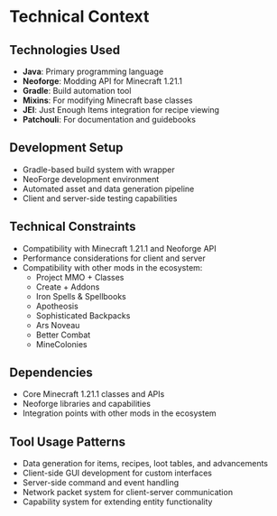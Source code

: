 # Technical Context

## Technologies Used
- **Java**: Primary programming language
- **Neoforge**: Modding API for Minecraft 1.21.1
- **Gradle**: Build automation tool
- **Mixins**: For modifying Minecraft base classes
- **JEI**: Just Enough Items integration for recipe viewing
- **Patchouli**: For documentation and guidebooks

## Development Setup
- Gradle-based build system with wrapper
- NeoForge development environment
- Automated asset and data generation pipeline
- Client and server-side testing capabilities

## Technical Constraints
- Compatibility with Minecraft 1.21.1 and Neoforge API
- Performance considerations for client and server
- Compatibility with other mods in the ecosystem:
  - Project MMO + Classes
  - Create + Addons
  - Iron Spells & Spellbooks
  - Apotheosis
  - Sophisticated Backpacks
  - Ars Noveau
  - Better Combat
  - MineColonies

## Dependencies
- Core Minecraft 1.21.1 classes and APIs
- Neoforge libraries and capabilities
- Integration points with other mods in the ecosystem

## Tool Usage Patterns
- Data generation for items, recipes, loot tables, and advancements
- Client-side GUI development for custom interfaces
- Server-side command and event handling
- Network packet system for client-server communication
- Capability system for extending entity functionality 